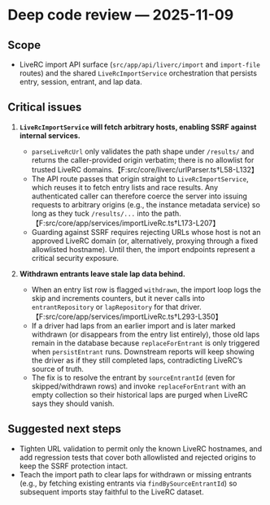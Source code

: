 # Deep code review — 2025-11-09

## Scope
- LiveRC import API surface (`src/app/api/liverc/import` and `import-file` routes) and the shared `LiveRcImportService` orchestration that persists entry, session, entrant, and lap data.

## Critical issues

1. **`LiveRcImportService` will fetch arbitrary hosts, enabling SSRF against internal services.**
   - `parseLiveRcUrl` only validates the path shape under `/results/` and returns the caller-provided origin verbatim; there is no allowlist for trusted LiveRC domains.【F:src/core/liverc/urlParser.ts†L58-L132】
   - The API route passes that origin straight to `LiveRcImportService`, which reuses it to fetch entry lists and race results. Any authenticated caller can therefore coerce the server into issuing requests to arbitrary origins (e.g., the instance metadata service) so long as they tuck `/results/...` into the path.【F:src/core/app/services/importLiveRc.ts†L173-L207】
   - Guarding against SSRF requires rejecting URLs whose host is not an approved LiveRC domain (or, alternatively, proxying through a fixed allowlisted hostname). Until then, the import endpoints represent a critical security exposure.

2. **Withdrawn entrants leave stale lap data behind.**
   - When an entry list row is flagged `withdrawn`, the import loop logs the skip and increments counters, but it never calls into `entrantRepository` or `lapRepository` for that driver.【F:src/core/app/services/importLiveRc.ts†L293-L350】
   - If a driver had laps from an earlier import and is later marked withdrawn (or disappears from the entry list entirely), those old laps remain in the database because `replaceForEntrant` is only triggered when `persistEntrant` runs. Downstream reports will keep showing the driver as if they still completed laps, contradicting LiveRC’s source of truth.
   - The fix is to resolve the entrant by `sourceEntrantId` (even for skipped/withdrawn rows) and invoke `replaceForEntrant` with an empty collection so their historical laps are purged when LiveRC says they should vanish.

## Suggested next steps
- Tighten URL validation to permit only the known LiveRC hostnames, and add regression tests that cover both allowlisted and rejected origins to keep the SSRF protection intact.
- Teach the import path to clear laps for withdrawn or missing entrants (e.g., by fetching existing entrants via `findBySourceEntrantId`) so subsequent imports stay faithful to the LiveRC dataset.
